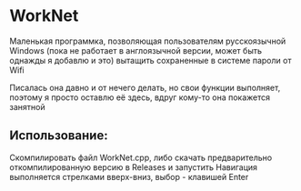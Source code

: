 # WorkNet
Маленькая программка, позволяющая пользователям русскоязычной Windows (пока не работает в англоязычной версии, может быть однажды я добавлю и это) вытащить сохраненные в системе пароли от Wifi

Писалась она давно и от нечего делать, но свои функции выполняет, поэтому я просто оставлю её здесь, вдруг кому-то она покажется занятной

## Использование:
Скомпилировать файл WorkNet.cpp, либо скачать предварительно откомпилированную версию в Releases и запустить
Навигация выполняется стрелками вверх-вниз, выбор - клавишей Enter
